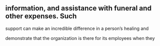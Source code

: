 ## information, and assistance with funeral and other expenses. Such

support can make an incredible difference in a person’s healing and

demonstrate that the organization is there for its employees when they